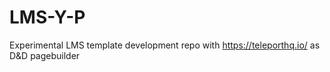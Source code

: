 # LMS-Y-P

Experimental LMS template development repo with https://teleporthq.io/ as D&D pagebuilder
